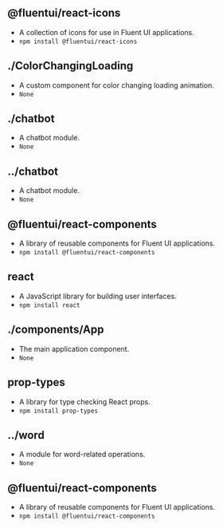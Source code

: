 ## **@fluentui/react-icons** 
 - A collection of icons for use in Fluent UI applications.
  - `npm install @fluentui/react-icons`
## **./ColorChangingLoading** 
 - A custom component for color changing loading animation.
  - `None`
## **./chatbot** 
 - A chatbot module.
  - `None`
## **../chatbot** 
 - A chatbot module.
  - `None`
## **@fluentui/react-components** 
 - A library of reusable components for Fluent UI applications.
  - `npm install @fluentui/react-components`
## **react** 
 - A JavaScript library for building user interfaces.
  - `npm install react`
## **./components/App** 
 - The main application component.
  - `None`
## **prop-types** 
 - A library for type checking React props.
  - `npm install prop-types`
## **../word** 
 - A module for word-related operations.
  - `None`
## **@fluentui/react-components** 
 - A library of reusable components for Fluent UI applications.
  - `npm install @fluentui/react-components`